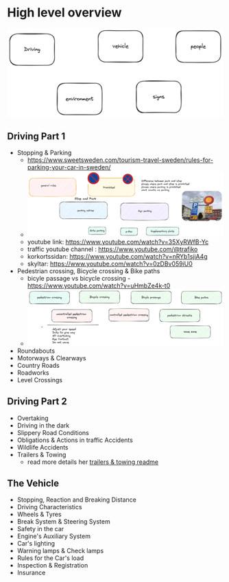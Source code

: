 
# High level overview
![alt text](overview.png)

## Driving Part 1

- Stopping & Parking
  - https://www.sweetsweden.com/tourism-travel-sweden/rules-for-parking-your-car-in-sweden/
  - ![alt text](stop-park.png)
  - youtube link: https://www.youtube.com/watch?v=35XyRWfB-Yc
  - traffic youtube channel : https://www.youtube.com/@trafiko
  - korkortssidan: https://www.youtube.com/watch?v=nRYb1sjiA4g
  - skyltar: https://www.youtube.com/watch?v=0zDBv059iU0
- Pedestrian crossing, Bicycle crossing & Bike paths
  - bicyle passage vs bicycle crossing - https://www.youtube.com/watch?v=uHmbZe4k-t0    
  - ![alt text](image.png)
- Roundabouts
- Motorways & Clearways
- Country Roads
- Roadworks
- Level Crossings

## Driving Part 2
- Overtaking
- Driving in the dark
- Slippery Road Conditions
- Obligations & Actions in traffic Accidents
- Wildlife Accidents
- Trailers & Towing
  - read more details her [trailers & towing readme](Trailers-Towing.md)
  

## The Vehicle
- Stopping, Reaction and Breaking Distance
- Driving Characteristics
- Wheels & Tyres
- Break System & Steering System
- Safety in the car
- Engine's Auxiliary System
- Car's lighting
- Warning lamps & Check lamps
- Rules for the Car's load
- Inspection & Registration
- Insurance

##